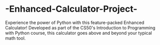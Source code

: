 # -Enhanced-Calculator-Project-
Experience the power of Python with this feature-packed Enhanced Calculator! Developed as part of the CS50's Introduction to Programming with Python course, this calculator goes above and beyond your typical math tool.
